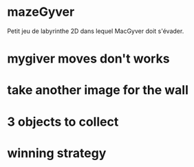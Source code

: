 # mazeGyver
Petit jeu de labyrinthe 2D dans lequel MacGyver doit s'évader. 

# mygiver moves don't works
# take another image for the wall
# 3 objects to collect
# winning strategy
